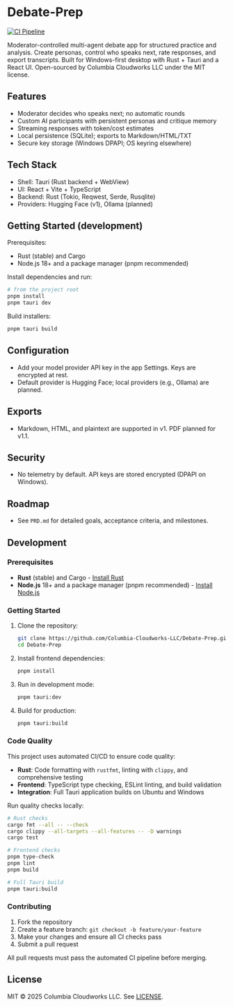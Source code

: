 # Debate-Prep

[![CI Pipeline](https://github.com/Columbia-Cloudworks-LLC/Debate-Prep/actions/workflows/ci.yml/badge.svg)](https://github.com/Columbia-Cloudworks-LLC/Debate-Prep/actions/workflows/ci.yml)

Moderator-controlled multi-agent debate app for structured practice and analysis. Create personas, control who speaks next, rate responses, and export transcripts. Built for Windows-first desktop with Rust + Tauri and a React UI. Open-sourced by Columbia Cloudworks LLC under the MIT license.

## Features

- Moderator decides who speaks next; no automatic rounds
- Custom AI participants with persistent personas and critique memory
- Streaming responses with token/cost estimates
- Local persistence (SQLite); exports to Markdown/HTML/TXT
- Secure key storage (Windows DPAPI; OS keyring elsewhere)

## Tech Stack

- Shell: Tauri (Rust backend + WebView)
- UI: React + Vite + TypeScript
- Backend: Rust (Tokio, Reqwest, Serde, Rusqlite)
- Providers: Hugging Face (v1), Ollama (planned)

## Getting Started (development)

Prerequisites:

- Rust (stable) and Cargo
- Node.js 18+ and a package manager (pnpm recommended)

Install dependencies and run:

```bash
# from the project root
pnpm install
pnpm tauri dev
```

Build installers:

```bash
pnpm tauri build
```

## Configuration

- Add your model provider API key in the app Settings. Keys are encrypted at rest.
- Default provider is Hugging Face; local providers (e.g., Ollama) are planned.

## Exports

- Markdown, HTML, and plaintext are supported in v1. PDF planned for v1.1.

## Security

- No telemetry by default. API keys are stored encrypted (DPAPI on Windows).

## Roadmap

- See `PRD.md` for detailed goals, acceptance criteria, and milestones.

## Development

### Prerequisites

- **Rust** (stable) and Cargo - [Install Rust](https://rustup.rs/)
- **Node.js** 18+ and a package manager (pnpm recommended) - [Install Node.js](https://nodejs.org/)

### Getting Started

1. Clone the repository:
   ```bash
   git clone https://github.com/Columbia-Cloudworks-LLC/Debate-Prep.git
   cd Debate-Prep
   ```

2. Install frontend dependencies:
   ```bash
   pnpm install
   ```

3. Run in development mode:
   ```bash
   pnpm tauri:dev
   ```

4. Build for production:
   ```bash
   pnpm tauri:build
   ```

### Code Quality

This project uses automated CI/CD to ensure code quality:

- **Rust**: Code formatting with `rustfmt`, linting with `clippy`, and comprehensive testing
- **Frontend**: TypeScript type checking, ESLint linting, and build validation
- **Integration**: Full Tauri application builds on Ubuntu and Windows

Run quality checks locally:

```bash
# Rust checks
cargo fmt --all -- --check
cargo clippy --all-targets --all-features -- -D warnings
cargo test

# Frontend checks  
pnpm type-check
pnpm lint
pnpm build

# Full Tauri build
pnpm tauri:build
```

### Contributing

1. Fork the repository
2. Create a feature branch: `git checkout -b feature/your-feature`
3. Make your changes and ensure all CI checks pass
4. Submit a pull request

All pull requests must pass the automated CI pipeline before merging.

## License

MIT © 2025 Columbia Cloudworks LLC. See [LICENSE](./LICENSE).
